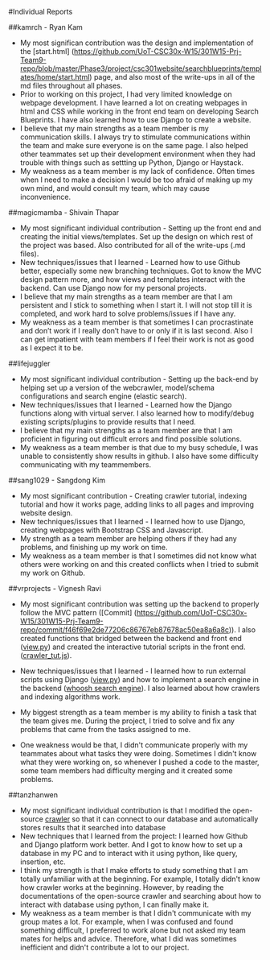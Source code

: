 #Individual Reports


##kamrch - Ryan Kam

* My most significan contribution was the design and implementation of the [start.html] (https://github.com/UoT-CSC30x-W15/301W15-Prj-Team9-repo/blob/master/Phase3/project/csc301website/searchblueprints/templates/home/start.html) page, and also most of the write-ups in all of the md files throughout all phases.
* Prior to working on this project, I had very limited knowledge on webpage development. I have learned a lot on creating webpages in html and CSS while working in the front end team on developing Search Blueprints. I have also learned how to use Django to create a website.
* I believe that my main strengths as a team member is my communication skills. I always try to stimulate communications within the team and make sure everyone is on the same page. I also helped other teammates set up their development environment when they had trouble with things such as settting up Python, Django or Haystack.
* My weakness as a team member is my lack of confidence. Often times when I need to make a decision I would be too afraid of making up my own mind, and would consult my team, which may cause inconvenience.


##magicmamba - Shivain Thapar

* My most significant individual contribution - Setting up the front end and creating the initial views/templates. Set up the design on which rest of the project was based. Also contributed for all of the write-ups (.md files).
* New techniques/issues that I learned - Learned how to use Github better, especially some new branching techniques. Got to know the MVC design pattern more, and how views and templates interact with the backend. Can use Django now for my personal projects.
* I believe that my main strengths as a team member are that I am persistent and I stick to something when I start it. I will not stop till it is completed, and work hard to solve problems/issues if I have any.
* My weakness as a team member is that sometimes I can procrastinate and don’t work if I really don’t have to or only if it is last second. Also I can get impatient with team members if I feel their work is not as good as I expect it to be. 


##lifejuggler

* My most significant individual contribution - Setting up the back-end by helping set up a version of the webcrawler, model/schema configurations and search engine (elastic search).
* New techniques/issues that I learned - Learned how the Django functions along with virtual server. I also learned how to modify/debug existing scripts/plugins to provide results that I need.
* I believe that my main strengths as a team member are that I am proficient in figuring out difficult errors and find possible solutions.
* My weakness as a team member is that due to my busy schedule, I was unable to consistently show results in github. I also have some difficulty communicating with my teammembers. 

##sang1029 - Sangdong Kim

* My most significant contribution - Creating crawler tutorial, indexing tutorial and how it works page, adding links to all pages and improving website design.
* New techniques/issues that I learned - I learned how to use Django, creating webpages with Bootstrap CSS and Javascript.
* My strength as a team member are helping others if they had any problems, and finishing up my work on time.
* My weakness as a team member is that I sometimes did not know what others were working on and this created conflicts when I tried to submit my work on Github.

##vrprojects - Vignesh Ravi

* My most significant contribution was setting up the backend to properly follow the MVC pattern \([Commit] (https://github.com/UoT-CSC30x-W15/301W15-Prj-Team9-repo/commit/f46f69e2de77206c86767eb87678ac50ea8a6a8c)\). I also created functions that bridged between the backend and front end \([view.py](https://github.com/UoT-CSC30x-W15/301W15-Prj-Team9-repo/blob/master/Phase2/project/csc301website/searchblueprints/home/views.py)\) and created the interactive tutorial scripts in the front end. \([crawler_tut.js](http://github.com/UoT-CSC30x-W15/301W15-Prj-Team9-repo/blob/master/Phase2/project/csc301website/searchblueprints/static/dist/js/crawl_tut.js)\).

* New techniques/issues that I learned - I learned how to run external scripts using Django \([view.py](https://github.com/UoT-CSC30x-W15/301W15-Prj-Team9-repo/blob/master/Phase2/project/csc301website/searchblueprints/home/views.py)\) and how to implement a search engine in the backend \([whoosh search engine](https://github.com/UoT-CSC30x-W15/301W15-Prj-Team9-repo/tree/master/Phase2/project/csc301website/searchblueprints/searchsample)\).  I also learned about how crawlers and indexing algorithms work.

* My biggest strength as a team member is my ability to finish a task that the team gives me. During the project, I tried to solve and fix any problems that came from the tasks assigned to me.

* One weakness would be that, I didn't communicate properly with my teammates about what tasks they were doing. Sometimes I didn't know what they were working on, so whenever I pushed a code to the master, some team members had difficulty merging and it created some problems.

##tanzhanwen

* My most significant individual contribution is that I modified the open-source [crawler](https://github.com/UoT-CSC30x-W15/301W15-Prj-Team9-repo/tree/master/Phase2/project/csc301website/searchblueprints/webcrawler) so that it can connect to our database and automatically stores results that it searched into database 
* New techniques that I learned from the project: I learned how Github and Django platform work better. And I got to know how to set up a database in my PC and to interact with it using python, like query, insertion, etc.
* I think my strength is that I make efforts to study something that I am totally unfamiliar with at the beginning. For example, I totally didn't know how crawler works at the beginning. However, by reading the documentations of the open-source crawler and searching about how to interact with database using python, I can finally make it.
* My weakness as a team member is that I didn't communicate with my group mates a lot. For example, when I was confused and found something difficult, I preferred to work alone but not asked my team mates for helps and advice. Therefore, what I did was sometimes inefficient and didn't contribute a lot to our project.

#
